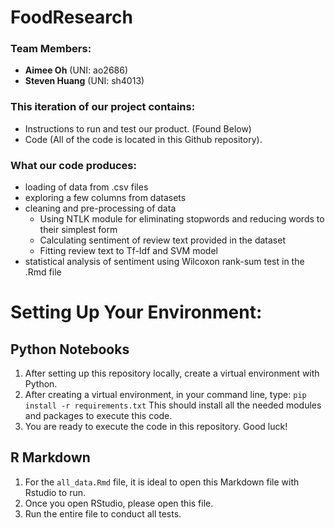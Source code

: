 # FoodResearch

### Team Members:
- **Aimee Oh** (UNI: ao2686)
- **Steven Huang** (UNI: sh4013)

### This iteration of our project contains:
-  Instructions to run and test our product. (Found Below)
-  Code (All of the code is located in this Github repository).

### What our code produces:
-  loading of data from .csv files
-  exploring a few columns from datasets
-  cleaning and pre-processing of data
    -  Using NTLK module for eliminating stopwords and reducing words to their simplest form
    -  Calculating sentiment of review text provided in the dataset
    -  Fitting review text to Tf-Idf and SVM model
-  statistical analysis of sentiment using Wilcoxon rank-sum test in the .Rmd file

# Setting Up Your Environment:
## Python Notebooks
1. After setting up this repository locally, create a virtual environment with Python.
2. After creating a virtual environment, in your command line, type: `pip install -r requirements.txt`
This should install all the needed modules and packages to execute this code.
3. You are ready to execute the code in this repository. Good luck!

## R Markdown
1. For the `all_data.Rmd` file, it is ideal to open this Markdown file with Rstudio to run.
2. Once you open RStudio, please open this file.
3. Run the entire file to conduct all tests.
